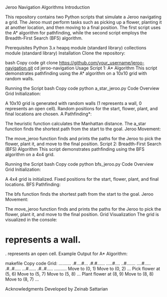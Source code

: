 Jeroo Navigation Algorithms
Introduction

This repository contains two Python scripts that simulate a Jeroo navigating a grid. The Jeroo must perform tasks such as picking up a flower, planting it at another location, and then moving to a final position. The first script uses the A* algorithm for pathfinding, while the second script employs the Breadth-First Search (BFS) algorithm.

Prerequisites
Python 3.x
heapq module (standard library)
collections module (standard library)
Installation
Clone the repository:

bash
Copy code
git clone https://github.com/your_username/jeroo-navigation.git
cd jeroo-navigation
Usage
Script 1: A* Algorithm
This script demonstrates pathfinding using the A* algorithm on a 10x10 grid with random walls.

Running the Script
bash
Copy code
python a_star_jeroo.py
Code Overview
Grid Initialization:

A 10x10 grid is generated with random walls (1 represents a wall, 0 represents an open cell).
Random positions for the start, flower, plant, and final locations are chosen.
A Pathfinding*:

The heuristic function calculates the Manhattan distance.
The a_star function finds the shortest path from the start to the goal.
Jeroo Movement:

The move_jeroo function finds and prints the paths for the Jeroo to pick the flower, plant it, and move to the final position.
Script 2: Breadth-First Search (BFS) Algorithm
This script demonstrates pathfinding using the BFS algorithm on a 4x4 grid.

Running the Script
bash
Copy code
python bfs_jeroo.py
Code Overview
Grid Initialization:

A 4x4 grid is initialized.
Fixed positions for the start, flower, plant, and final locations.
BFS Pathfinding:

The bfs function finds the shortest path from the start to the goal.
Jeroo Movement:

The move_jeroo function finds and prints the paths for the Jeroo to pick the flower, plant it, and move to the final position.
Grid Visualization
The grid is visualized in the console:

# represents a wall.
. represents an open cell.
Example Output for A* Algorithm:

makefile
Copy code
Grid:
..........
.#....#...
.#.#......
.....#....
..#.......
....#.....
.#..#.....
...#......
.#..#.....
..........
Move to (0, 1)
Move to (0, 2)
...
Pick flower at (5, 6)
Move to (5, 7)
Move to (5, 8)
...
Plant flower at (8, 9)
Move to (8, 8)
Move to (8, 7)
...


Acknowledgments
Developed by Zeinab Sattarian
